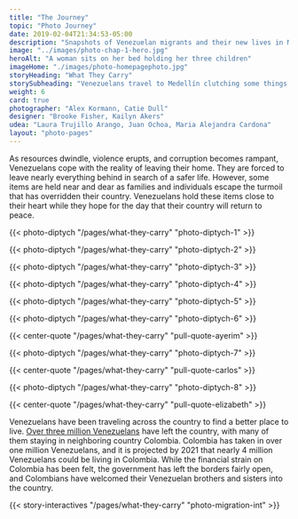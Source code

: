 ```yaml
---
title: "The Journey"
topic: "Photo Journey"
date: 2019-02-04T21:34:53-05:00
description: "Snapshots of Venezuelan migrants and their new lives in Medellín."
image: "../images/photo-chap-1-hero.jpg"
heroAlt: "A woman sits on her bed holding her three children"
imageHome: "./images/photo-homepagephoto.jpg"
storyHeading: "What They Carry"
storySubheading: "Venezuelans travel to Medellín clutching some things with a tighter grip."
weight: 6
card: true
photographer: "Alex Kormann, Catie Dull"
designer: "Brooke Fisher, Kailyn Akers"
udea: "Laura Trujillo Arango, Juan Ochoa, Maria Alejandra Cardona"
layout: "photo-pages"
---
```


As resources dwindle, violence erupts, and corruption becomes rampant, Venezuelans cope with the reality of leaving their home. They are forced to leave nearly everything behind in search of a safer life. However, some items are held near and dear as families and individuals escape the turmoil that has overridden their country. Venezuelans hold these items close to their heart while they hope for the day that their country will return to peace.

<!-- this one is for Kiara -->
{{< photo-diptych "/pages/what-they-carry" "photo-diptych-1" >}}

<!-- this one is for Deylena and Jonathan -->
{{< photo-diptych "/pages/what-they-carry" "photo-diptych-2" >}}

<!-- this one is for the third one -->
{{< photo-diptych "/pages/what-they-carry" "photo-diptych-3" >}}

<!-- this one is for Andrea -->
{{< photo-diptych "/pages/what-they-carry" "photo-diptych-4" >}}

<!-- this one is for Jeedri -->
{{< photo-diptych "/pages/what-they-carry" "photo-diptych-5" >}}

<!-- this one is for the dress item -->
{{< photo-diptych "/pages/what-they-carry" "photo-diptych-6" >}}

{{< center-quote "/pages/what-they-carry" "pull-quote-ayerim" >}}

<!-- this one is for Juan Carlos and Amalia the musician/chef -->
{{< photo-diptych "/pages/what-they-carry" "photo-diptych-7" >}}

{{< center-quote "/pages/what-they-carry" "pull-quote-carlos" >}}

<!-- this one is for Elizbaeth -->
{{< photo-diptych "/pages/what-they-carry" "photo-diptych-8" >}}

{{< center-quote "/pages/what-they-carry" "pull-quote-elizabeth" >}}


Venezuelans have been traveling across the country to find a better place to live. <a href="https://www.nytimes.com/2019/02/20/world/americas/venezuela-refugees-colombia.html" target="_blank">Over three million Venezuelans</a> have left the country, with many of them staying in neighboring country Colombia. Colombia has taken in over one million Venezuelans, and it is projected by 2021 that nearly 4 million Venezuelans could be living in Colombia. While the financial strain on Colombia has been felt, the government has left the borders fairly open, and Colombians have welcomed their Venezuelan brothers and sisters into the country.

{{< story-interactives "/pages/what-they-carry" "photo-migration-int" >}}
